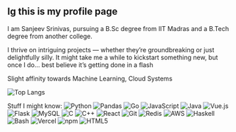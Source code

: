 ## Ig this is my profile page 

I am Sanjeev Srinivas, pursuing a B.Sc degree from IIT Madras and a B.Tech degree from another college.

I thrive on intriguing projects — whether they’re groundbreaking or just delightfully silly. It might take me a while to kickstart something new, but once I do… best believe it’s getting done in a flash

Slight affinity towards Machine Learning, Cloud Systems

![Top Langs](https://github-readme-stats.vercel.app/api/top-langs/?username=EliteGamer007&layout=compact)

Stuff I might know:
![Python](https://img.shields.io/badge/PYTHON-3776AB?style=for-the-badge&logo=python&logoColor=white)
![Pandas](https://img.shields.io/badge/PANDAS-150458?style=for-the-badge&logo=pandas&logoColor=white)
![Go](https://img.shields.io/badge/GO-00ADD8?style=for-the-badge&logo=go&logoColor=white)
![JavaScript](https://img.shields.io/badge/JAVASCRIPT-F7DF1E?style=for-the-badge&logo=javascript&logoColor=black)
![Java](https://img.shields.io/badge/JAVA-007396?style=for-the-badge&logo=java&logoColor=white)
![Vue.js](https://img.shields.io/badge/VUE.JS-4FC08D?style=for-the-badge&logo=vuedotjs&logoColor=white)
![Flask](https://img.shields.io/badge/FLASK-000000?style=for-the-badge&logo=flask&logoColor=white)
![MySQL](https://img.shields.io/badge/MYSQL-4479A1?style=for-the-badge&logo=mysql&logoColor=white)
![C](https://img.shields.io/badge/C-A8B9CC?style=for-the-badge&logo=c&logoColor=black)
![C++](https://img.shields.io/badge/C++-00599C?style=for-the-badge&logo=cplusplus&logoColor=white)
![React](https://img.shields.io/badge/REACT-61DAFB?style=for-the-badge&logo=react&logoColor=black)
![Git](https://img.shields.io/badge/GIT-F05032?style=for-the-badge&logo=git&logoColor=white)
![Redis](https://img.shields.io/badge/REDIS-DC382D?style=for-the-badge&logo=redis&logoColor=white)
![AWS](https://img.shields.io/badge/AWS-FF9900?style=for-the-badge&logo=amazon-aws&logoColor=white)
![Haskell](https://img.shields.io/badge/HASKELL-5D4F85?style=for-the-badge&logo=haskell&logoColor=white)
![Bash](https://img.shields.io/badge/BASH-4EAA25?style=for-the-badge&logo=gnu-bash&logoColor=white)
![Vercel](https://img.shields.io/badge/VERCEL-000000?style=for-the-badge&logo=vercel&logoColor=white)
![npm](https://img.shields.io/badge/NPM-CB3837?style=for-the-badge&logo=npm&logoColor=white)
![HTML5](https://img.shields.io/badge/HTML5-E34F26?style=for-the-badge&logo=html5&logoColor=white)

<!--
**EliteGamer007/EliteGamer007** is a ✨ _special_ ✨ repository because its `README.md` (this file) appears on your GitHub profile.

Here are some ideas to get you started:

- 🔭 I’m currently working on ...
- 🌱 I’m currently learning ...
- 👯 I’m looking to collaborate on ...
- 🤔 I’m looking for help with ...
- 💬 Ask me about ...
- 📫 How to reach me: ...
- 😄 Pronouns: ...
- ⚡ Fun fact: ...
-->
